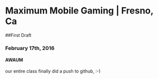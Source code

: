 # Maximum Mobile Gaming | Fresno, Ca
##First Draft

### February 17th, 2016
#### AWAUM
<p>our entire class finally did a push to github, :-) </p>
